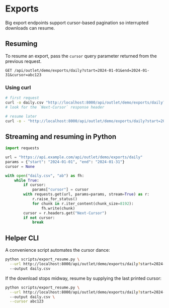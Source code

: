 # Exports

Big export endpoints support cursor-based pagination so interrupted downloads can resume.

## Resuming

To resume an export, pass the `cursor` query parameter returned from the previous request.

```
GET /api/outlet/demo/exports/daily?start=2024-01-01&end=2024-01-31&cursor=abc123
```

### Using curl

```bash
# first request
curl -o daily.csv "http://localhost:8000/api/outlet/demo/exports/daily?start=2024-01-01&end=2024-01-31"
# look for the `Next-Cursor` response header

# resume later
curl -o - "http://localhost:8000/api/outlet/demo/exports/daily?start=2024-01-01&end=2024-01-31&cursor=abc123" >> daily.csv
```

## Streaming and resuming in Python

```python
import requests

url = "https://api.example.com/api/outlet/demo/exports/daily"
params = {"start": "2024-01-01", "end": "2024-01-31"}
cursor = None

with open("daily.csv", "ab") as fh:
    while True:
        if cursor:
            params["cursor"] = cursor
        with requests.get(url, params=params, stream=True) as r:
            r.raise_for_status()
            for chunk in r.iter_content(chunk_size=8192):
                fh.write(chunk)
        cursor = r.headers.get("Next-Cursor")
        if not cursor:
            break
```

## Helper CLI

A convenience script automates the cursor dance:

```bash
python scripts/export_resume.py \
  --url http://localhost:8000/api/outlet/demo/exports/daily?start=2024-01-01&end=2024-01-31 \
  --output daily.csv
```

If the download stops midway, resume by supplying the last printed cursor:

```bash
python scripts/export_resume.py \
  --url http://localhost:8000/api/outlet/demo/exports/daily?start=2024-01-01&end=2024-01-31 \
  --output daily.csv \
  --cursor abc123
```

